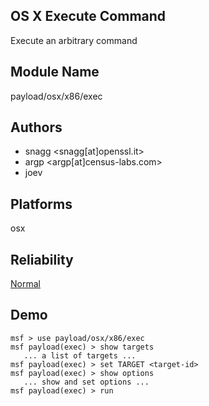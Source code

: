 ## OS X Execute Command

Execute an arbitrary command


## Module Name
payload/osx/x86/exec

## Authors
* snagg <snagg[at]openssl.it>
* argp <argp[at]census-labs.com>
* joev





## Platforms
osx

## Reliability
[Normal](https://github.com/rapid7/metasploit-framework/wiki/Exploit-Ranking)

## Demo

```
msf > use payload/osx/x86/exec
msf payload(exec) > show targets
   ... a list of targets ...
msf payload(exec) > set TARGET <target-id>
msf payload(exec) > show options
   ... show and set options ...
msf payload(exec) > run
```
    
    